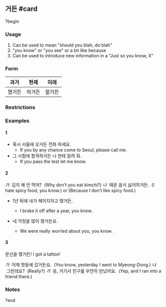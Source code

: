 ## 거든 #card
?begin
### Usage
1. Can be used to mean "should you blah, do blah"
2. "you know" or "you see" or a bit like because
3. Can be used to introduce new information in a "Just so you know, X"
### Form
| 과거  | 현제  | 미래  |
| --- | --- | --- |
| 했거든 | 하거든 | 할거든 |
### Restrictions
### Examples
#### 1
* 혹시 서울에 오거든 전화 하세요.
	* If you by any chance come to Seoul, please call me.
* 그 시험에 합격하거든 나 한테 알려 줘.
	* If you pass the test let me know.
#### 2
*가*  김치 왜 안 먹어?  (Why don’t you eat kimchi?)
*나*  매운 음식 싫어하거든.  (I hate spicy food, you know.) or (Because I don’t like spicy food.)

* 1년 뒤에 내가 헤어지자고 했거든.
	* I broke it off after a year, you know.

* 네 걱정을 많이 했거든요.
	* We were really worried about you, you know.
#### 3
문신을 했거든!
I got a tattoo!

*가*  어제 명동에 갔거든요.  (You know, yesterday I went to Myeong-Dong.)
*나*  그런데요?  (Really?)
*가*  응, 거기서 친구를 우연히 만났어요.  (Yep, and I ran into a friend there.)
### Notes
<!--SR:!2025-08-14,12,230-->
?end